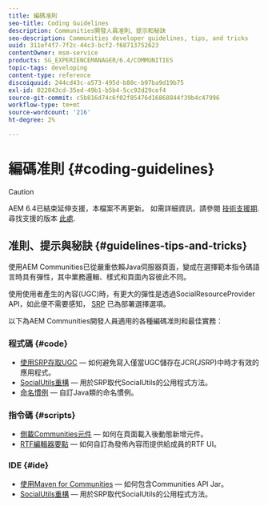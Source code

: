 ```yaml
---
title: 編碼准則
seo-title: Coding Guidelines
description: Communities開發人員准則、提示和秘訣
seo-description: Communities developer guidelines, tips, and tricks
uuid: 311ef4f7-7f2c-44c3-bcf2-f68713752623
contentOwner: msm-service
products: SG_EXPERIENCEMANAGER/6.4/COMMUNITIES
topic-tags: developing
content-type: reference
discoiquuid: 244cd43c-a573-495d-b80c-b97ba9d19b75
exl-id: 022043cd-35ed-49b1-b5b4-5cc92d29cef4
source-git-commit: c5b816d74c6f02f85476d16868844f39b4c47996
workflow-type: tm+mt
source-wordcount: '216'
ht-degree: 2%

---
```


# 編碼准則 {#coding-guidelines}

>[!CAUTION]
>
>AEM 6.4已結束延伸支援，本檔案不再更新。 如需詳細資訊，請參閱 [技術支援期](https://helpx.adobe.com//tw/support/programs/eol-matrix.html). 尋找支援的版本 [此處](https://experienceleague.adobe.com/docs/).

## 准則、提示與秘訣 {#guidelines-tips-and-tricks}

使用AEM Communities已從嚴重依賴Java伺服器頁面，變成在選擇範本指令碼語言時具有彈性，其中業務邏輯、樣式和頁面內容彼此不同。

使用使用者產生的內容(UGC)時，有更大的彈性是透過SocialResourceProvider API，如此便不需要感知， [SRP](srp.md) 已為部署選擇選項。

以下為AEM Communities開發人員適用的各種編碼准則和最佳實務：

### 程式碼 {#code}

* [使用SRP存取UGC](accessing-ugc-with-srp.md)  — 如何避免寫入僅當UGC儲存在JCR(JSRP)中時才有效的應用程式。
* [SocialUtils重構](socialutils.md)  — 用於SRP取代SocialUtils的公用程式方法。
* [命名慣例](naming-conventions.md)  — 自訂Java類的命名慣例。

### 指令碼 {#scripts}

* [側載Communities元件](sideloading.md)  — 如何在頁面載入後動態新增元件。
* [RTF編輯器要點](rte.md)  — 如何自訂為發佈內容而提供給成員的RTF UI。

### IDE {#ide}

* [使用Maven for Communities](maven.md)  — 如何包含Communities API Jar。
* [SocialUtils重構](socialutils.md)  — 用於SRP取代SocialUtils的公用程式方法。
